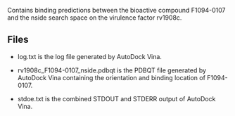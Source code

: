 Contains binding predictions between the bioactive compound F1094-0107 and the nside search space on the virulence factor rv1908c.

## Files

- log.txt is the log file generated by AutoDock Vina.

- rv1908c_F1094-0107_nside.pdbqt is the PDBQT file generated by AutoDock Vina containing the orientation and binding location of F1094-0107.

- stdoe.txt is the combined STDOUT and STDERR output of AutoDock Vina.

